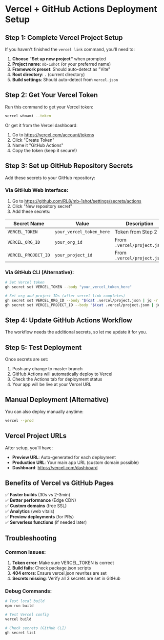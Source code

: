 # Vercel + GitHub Actions Deployment Setup

## Step 1: Complete Vercel Project Setup

If you haven't finished the `vercel link` command, you'll need to:

1. **Choose "Set up new project"** when prompted
2. **Project name**: `mb-1shot` (or your preferred name)
3. **Framework preset**: Should auto-detect as "Vite"
4. **Root directory**: `.` (current directory)
5. **Build settings**: Should auto-detect from `vercel.json`

## Step 2: Get Your Vercel Token

Run this command to get your Vercel token:
```bash
vercel whoami --token
```

Or get it from the Vercel dashboard:
1. Go to https://vercel.com/account/tokens
2. Click "Create Token"
3. Name it "GitHub Actions"
4. Copy the token (keep it secure!)

## Step 3: Set up GitHub Repository Secrets

Add these secrets to your GitHub repository:

### Via GitHub Web Interface:
1. Go to https://github.com/RL8/mb-1shot/settings/secrets/actions
2. Click "New repository secret"
3. Add these secrets:

| Secret Name | Value | Description |
|-------------|-------|-------------|
| `VERCEL_TOKEN` | `your_vercel_token_here` | Token from Step 2 |
| `VERCEL_ORG_ID` | `your_org_id` | From `.vercel/project.json` |
| `VERCEL_PROJECT_ID` | `your_project_id` | From `.vercel/project.json` |

### Via GitHub CLI (Alternative):
```bash
# Set Vercel token
gh secret set VERCEL_TOKEN --body "your_vercel_token_here"

# Set org and project IDs (after vercel link completes)
gh secret set VERCEL_ORG_ID --body "$(cat .vercel/project.json | jq -r '.orgId')"
gh secret set VERCEL_PROJECT_ID --body "$(cat .vercel/project.json | jq -r '.projectId')"
```

## Step 4: Update GitHub Actions Workflow

The workflow needs the additional secrets, so let me update it for you.

## Step 5: Test Deployment

Once secrets are set:
1. Push any change to master branch
2. GitHub Actions will automatically deploy to Vercel
3. Check the Actions tab for deployment status
4. Your app will be live at your Vercel URL

## Manual Deployment (Alternative)

You can also deploy manually anytime:
```bash
vercel --prod
```

## Vercel Project URLs

After setup, you'll have:
- **Preview URL**: Auto-generated for each deployment
- **Production URL**: Your main app URL (custom domain possible)
- **Dashboard**: https://vercel.com/dashboard

## Benefits of Vercel vs GitHub Pages

✅ **Faster builds** (30s vs 2-3min)  
✅ **Better performance** (Edge CDN)  
✅ **Custom domains** (free SSL)  
✅ **Analytics** (web vitals)  
✅ **Preview deployments** (for PRs)  
✅ **Serverless functions** (if needed later)

## Troubleshooting

### Common Issues:
1. **Token error**: Make sure VERCEL_TOKEN is correct
2. **Build fails**: Check package.json scripts
3. **404 errors**: Ensure vercel.json rewrites are set
4. **Secrets missing**: Verify all 3 secrets are set in GitHub

### Debug Commands:
```bash
# Test local build
npm run build

# Test Vercel config
vercel build

# Check secrets (GitHub CLI)
gh secret list
``` 